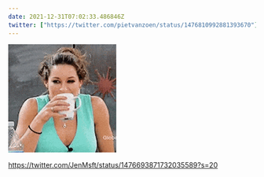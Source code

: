 ```yaml
---
date: 2021-12-31T07:02:33.486846Z
twitter: ["https://twitter.com/pietvanzoen/status/1476810992881393670"]
---
```

![](/media/36B73194-0B39-4A0F-B3AE-4EE43CA11BB0.gif)

https://twitter.com/JenMsft/status/1476693871732035589?s=20
